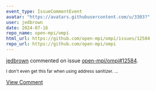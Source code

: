 ```yaml
---
event_type: IssueCommentEvent
avatar: "https://avatars.githubusercontent.com/u/3303?"
user: jedbrown
date: 2024-07-16
repo_name: open-mpi/ompi
html_url: https://github.com/open-mpi/ompi/issues/12584
repo_url: https://github.com/open-mpi/ompi
---
```


<a href='https://github.com/jedbrown' target='_blank'>jedbrown</a> commented on issue <a href='https://github.com/open-mpi/ompi/issues/12584' target='_blank'>open-mpi/ompi#12584</a>.

<small>I don't even get this far when using address sanitizer....</small>

<a href='https://github.com/open-mpi/ompi/issues/12584' target='_blank'>View Comment</a>